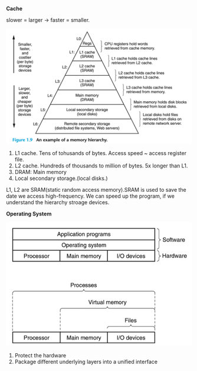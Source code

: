 
**Cache**

slower = larger -> faster = smaller. 

![caches](https://raw.githubusercontent.com/lih627/MyPicGo/master/imgs/20211002230056.png)

1. L1 cache. Tens of tohusands of bytes. Access speed ~ access register file.
2. L2 cache. Hundreds of thousands to million of bytes. 5x longer than L1.
3. DRAM: Main memory
4. Local secondary storage.(local disks.)

L1, L2 are SRAM(static random access memory).SRAM is used to save the date we access high-frequency. We can speed up the program, if we understand the hierarchy stroage devices.

**Operating System**

![os](https://raw.githubusercontent.com/lih627/MyPicGo/master/imgs/20211002230404.png)

1. Protect the hardware
2. Package different underlying layers into a unified interface


